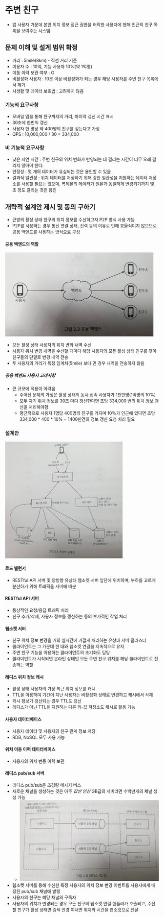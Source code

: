 # 주변 친구
- 앱 사용자 가운데 본인 위치 정보 접근 권한을 허락한 사용자에 핸해 인근의 친구 목록을 보여주는 시스템

## 문제 이해 및 설계 범위 확정
- 거리 : 5mile(8km) - 직선 거리 기준
- 이용자 수 : 10억, 기능 사용자 10%(약 1억명)
- 이동 이력 보관 여부 : O
- 비활성화 사용자 : 10분 이상 비활성화가 되는 경우 해당 사용자를 주변 친구 목록에서 제거
- 사생활 및 데이터 보호법 : 고려하지 않음

### 기능적 요구사항
- 모바일 앱을 통해 친구까지의 거리, 마지막 갱신 시간 표시
- 30초에 한번씩 갱신
- 사용자 한 명당 약 400명의 친구를 갖는다고 가정
- QPS : 10,000,000 / 30 = 334,000

### 비 기능적 요구사항
- 낮은 지연 시간 : 주변 친구의 위치 변화가 반영되는 데 걸리는 시간이 너무 오래 걸리지 않아야 한다.
- 안정성 : 몇 개의 데이터가 유실되는 것은 용인할 수 있음
- 결과적 일관성 : 위치 데이터를 저장하기 위해 강한 일관성을 지원하는 데이터 저장소를 사용할 필요는 없으며, 복제본의 데이터가 원본과 동일하게 변경되기까지 몇 초 정도 걸리는 것은 용인

## 개략적 설계안 제시 및 동의 구하기
- 근방의 활성 상태 친구의 위치 정보를 수신하고자 P2P 방식 사용 가능
- P2P를 사용하는 경우 통신 연결 상태, 전력 등의 이유로 인해 효율적이지 않으므로 공용 백엔드를 사용하는 방식으로 구성

#### 공용 백엔드의 역할
![02-03.png](images%2F02-03.png)
- 모든 활성 상태 사용자의 위치 변화 내역 수신
- 사용자 위치 변경 내역을 수신할 때마다 해당 사용자의 모든 활성 상태 친구를 찾아 친구들의 단말로 변경 내역 전송
- 두 사용자의 거리가 특정 임계치(5mile) 보다 먼 경우 내역을 전송하지 않음

##### 공용 백엔드 사용시 고려사항
- 큰 규모에 적용이 어려움
  - 주어진 문제의 가정은 활성 상태의 동시 접속 사용자가 1천만명(1억명의 10%)
  - 모두 자기 위치 정보를 30초 마다 갱신한다면 초당 334,000 번의 위치 정보 갱신을 처리해야함
  - 평균적으로 사용자 1명당 400명의 친구를 가지며 10%가 인근에 있다면 초당 334,000 * 400 * 10% = 1400만건의 정보 갱신 요청 처리 필요

### 설계안
![02-04.png](images%2F02-04.png)

#### 로드 밸런서
- RESTful API 서버 및 양방향 유상태 웹소켓 서버 앞단에 위치하며, 부하를 고르게 분산하기 위해 트래픽을 서버에 배분

#### RESTful API 서버
- 통상적인 요청/응답 트래픽 처리
- 친구 추가/삭제, 사용자 정보를 갱신하는 등의 부가적인 작업 처리

#### 웹소켓 서버
- 친구 위치 정보 변경을 거의 실시간에 가깝게 처리하는 유상태 서버 클러스터
- 클라이언트는 그 가운데 한 대와 웹소켓 연결을 지속적으로 유지
- 주변 친구 기능을 이용하는 클라이언트의 초기화도 담당
- 클라이언트가 시작되면 온라인 상태인 모든 주변 친구 위치를 해당 클라이언트로 전송하는 역할

#### 레디스 위치 정보 캐시
- 활성 상태 사용자의 가장 최근 위치 정보를 캐시
- TTL을 이용하여 기간이 지난 사용자는 비활성화 상태로 변경하고 캐시에서 삭제
- 캐시 정보가 갱신되는 경우 TTL도 갱신
- 레디스가 아닌 TTL을 지원하는 다른 키-값 저장소도 캐시로 활용 가능

#### 사용자 데이터베이스
- 사용자 데이터 및 사용자의 친구 관계 정보 저장
- RDB, NoSQL 모두 사용 가능

#### 위치 이동 이력 데이터베이스
- 사용자의 위치 변동 이력 보관

#### 레디스 pub/sub 서버
- 레디스 pub/sub은 초경량 메시지 버스
- 새로운 채널을 생성하는 것은 아주 *값싼 연산* GB급의 서버라면 수백만개의 채널 생성 가능
  -  ![02-06.png](images%2F02-06.png)
- 웹소켓 서버를 통해 수신한 특정 사용자의 위치 정보 변경 이벤트를 사용자에게 배정된 pub/sub 채널에 발행
- 사용자의 친구는 해당 채널의 구독자
- 사용자의 위치가 변경되는 경우 모든 친구의 웹소켓 연결 핸들러가 호출되고, 수신할 친구가 활성 상태면 검색 반경 이내면 위치와 시간을 웹소켓으로 전달



